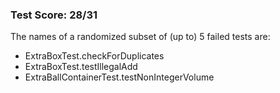 ### Test Score: 28/31

The names of a randomized subset of (up to) 5 failed tests are:
 - ExtraBoxTest.checkForDuplicates
 - ExtraBoxTest.testIllegalAdd
 - ExtraBallContainerTest.testNonIntegerVolume


